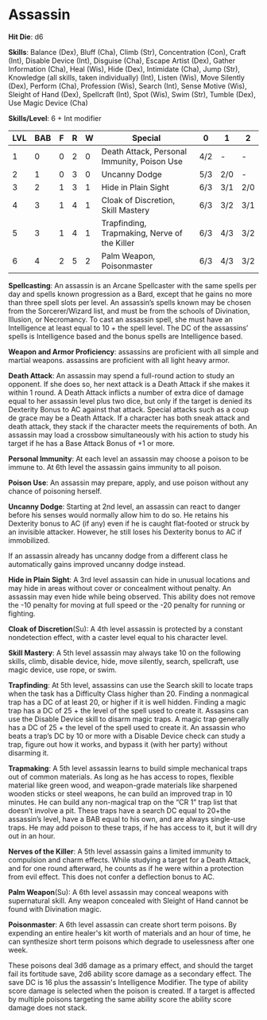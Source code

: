 # Assassin

**Hit Die**: d6

**Skills**: Balance (Dex), Bluff (Cha), Climb (Str), Concentration (Con), Craft (Int), Disable Device (Int), Disguise (Cha), Escape Artist (Dex), Gather Information (Cha), Heal (Wis), Hide (Dex), Intimidate (Cha), Jump (Str), Knowledge (all skills, taken individually) (Int), Listen (Wis), Move Silently (Dex), Perform (Cha), Profession (Wis), Search (Int), Sense Motive (Wis), Sleight of Hand (Dex), Spellcraft (Int), Spot (Wis), Swim (Str), Tumble (Dex), Use Magic Device (Cha)

**Skills/Level**: 6 + Int modifier

LVL | BAB | F | R | W | Special | 0 | 1 | 2
--- | --- | - | - | - | ------- | - | - | -
1   | 0   | 0 | 2 | 0 | Death Attack, Personal Immunity, Poison Use | 4/2 |  -  |  -  
2   | 1   | 0 | 3 | 0 | Uncanny Dodge | 5/3 | 2/0 |  -  
3   | 2   | 1 | 3 | 1 | Hide in Plain Sight | 6/3 | 3/1 | 2/0
4   | 3   | 1 | 4 | 1 | Cloak of Discretion, Skill Mastery | 6/3 | 3/2 | 3/1
5   | 3   | 1 | 4 | 1 | Trapfinding, Trapmaking, Nerve of the Killer | 6/3 | 4/3 | 3/2
6   | 4   | 2 | 5 | 2 | Palm Weapon, Poisonmaster | 6/3 | 4/3 | 3/2

**Spellcasting**: An assassin is an Arcane Spellcaster with the same spells per day and spells known progression as a Bard, except that he gains no more than three spell slots per level. An assassin’s spells known may be chosen from the Sorcerer/Wizard list, and must be from the schools of Divination, Illusion, or Necromancy. To cast an assassin spell, she must have an Intelligence at least equal to 10 + the spell level. The DC of the assassins’ spells is Intelligence based and the bonus spells are Intelligence based.

**Weapon and Armor Proficiency**: assassins are proficient with all simple and martial weapons. assassins are proficient with all light heavy armor.

**Death Attack**: An assassin may spend a full-round action to study an opponent. If she does so, her next attack is a Death Attack if she makes it within 1 round. A Death Attack inflicts a number of extra dice of damage equal to her assassin level plus two dice, but only if the target is denied its Dexterity Bonus to AC against that attack. Special attacks such as a coup de grace may be a Death Attack. If a character has both sneak attack and death attack, they stack if the character meets the requirements of both. An assassin may load a crossbow simultaneously with his action to study his target if he has a Base Attack Bonus of +1 or more.

**Personal Immunity**: At each level an assassin may choose a poison to be immune to. At 6th level the assassin gains immunity to all poison.

**Poison Use**: An assassin may prepare, apply, and use poison without any chance of poisoning herself.

**Uncanny Dodge**: Starting at 2nd level, an assassin can react to danger before his senses would normally allow him to do so. He retains his Dexterity bonus to AC (if any) even if he is caught flat-footed or struck by an invisible attacker. However, he still loses his Dexterity bonus to AC if immobilized. 

If an assassin already has uncanny dodge from a different class he automatically gains improved uncanny dodge instead.

**Hide in Plain Sight**: A 3rd level assassin can hide in unusual locations and may hide in areas without cover or concealment without penalty. An assassin may even hide while being observed. This ability does not remove the -10 penalty for moving at full speed or the -20 penalty for running or fighting.

**Cloak of Discretion**(Su): A 4th level assassin is protected by a constant nondetection effect, with a caster level equal to his character level.

**Skill Mastery**: A 5th level assassin may always take 10 on the following skills, climb, disable device, hide, move silently, search, spellcraft, use magic device, use rope, or swim.

**Trapfinding**: At 5th level, assassins can use the Search skill to locate traps when the task has a Difficulty Class higher than 20. Finding a nonmagical trap has a DC of at least 20, or higher if it is well hidden. Finding a magic trap has a DC of 25 + the level of the spell used to create it. Assasins can use the Disable Device skill to disarm magic traps. A magic trap generally has a DC of 25 + the level of the spell used to create it. An assassin who beats a trap’s DC by 10 or more with a Disable Device check can study a trap, figure out how it works, and bypass it (with her party) without disarming it.

**Trapmaking**: A 5th level assassin learns to build simple mechanical traps out of common materials. As long as he has access to ropes, flexible material like green wood, and weapon-grade materials like sharpened wooden sticks or steel weapons, he can build an improved trap in 10 minutes. He can build any non-magical trap on the “CR 1” trap list that doesn’t involve a pit. These traps have a search DC equal to 20+the assassin’s level, have a BAB equal to his own, and are always single-use traps. He may add poison to these traps, if he has access to it, but it will dry out in an hour.

**Nerves of the Killer**:  A 5th level assassin gains a limited immunity to compulsion and charm effects. While studying a target for a Death Attack, and for one round afterward, he counts as if he were within a protection from evil effect. This does not confer a deflection bonus to AC.

**Palm Weapon**(Su): A 6th level assassin may conceal weapons with supernatural skill. Any weapon concealed with Sleight of Hand cannot be found with Divination magic.

**Poisonmaster**: A 6th level assassin can create short term poisons. By expending an entire healer's kit worth of materials and an hour of time, he can synthesize short term poisons which degrade to uselessness after one week.

These poisons deal 3d6 damage as a primary effect, and should the target fail its fortitude save, 2d6 ability score damage as a secondary effect. The save DC is 16 plus the assassin's Intelligence Modifier. The type of ability score damage is selected when the poison is created. If a target is affected by multiple poisons targeting the same ability score the ability score damage does not stack.
